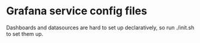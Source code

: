 # Grafana service config files

Dashboards and datasources are hard to set up declaratively, so run ./init.sh to set them up.

